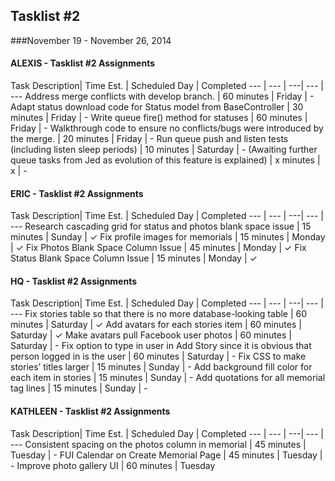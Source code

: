 ## Tasklist #2
###November 19 - November 26, 2014

#### ALEXIS - Tasklist #2 Assignments
Task Description| Time Est. | Scheduled Day | Completed
---   | ---   | ---| --- | ---
Address merge conflicts with develop branch. | 60 minutes | Friday | -
Adapt status download code for Status model from BaseController | 30 minutes | Friday | -
Write queue fire() method for statuses | 60 minutes | Friday | -
Walkthrough code to ensure no conflicts/bugs were introduced by the merge. | 20 minutes | Friday | -
Run queue push and listen tests (including listen sleep periods) | 10 minutes | Saturday | -
(Awaiting further queue tasks from Jed as evolution of this feature is explained) | x minutes | x | -



#### ERIC - Tasklist #2 Assignments
Task Description| Time Est. | Scheduled Day | Completed
---   | ---   | ---| --- | ---
Research cascading grid for status and photos blank space issue | 15 minutes | Sunday | ✓
Fix profile images for memorials | 15 minutes | Monday | ✓
Fix Photos Blank Space Column Issue | 45 minutes | Monday | ✓
Fix Status Blank Space Column Issue | 15 minutes | Monday | ✓


#### HQ - Tasklist #2 Assignments
Task Description| Time Est. | Scheduled Day | Completed
---   | ---   | ---| --- | ---
Fix stories table so that there is no more database-looking table | 60 minutes | Saturday | ✓
Add avatars for each stories item | 60 minutes | Saturday | ✓
Make avatars pull Facebook user photos | 60 minutes | Saturday | -
Fix option to type in user in Add Story since it is obvious that person logged in is the user | 60 minutes | Saturday | -
Fix CSS to make stories’ titles larger | 15 minutes | Sunday | -
Add background fill color for each item in stories | 15 minutes | Sunday | -
Add quotations for all memorial tag lines | 15 minutes | Sunday | -




#### KATHLEEN - Tasklist #2 Assignments
Task Description| Time Est. | Scheduled Day | Completed
---   | ---   | ---| --- | ---
Consistent spacing on the photos column in memorial | 45 minutes | Tuesday | -
FUI Calendar on Create Memorial Page | 45 minutes | Tuesday | -
Improve photo gallery UI | 60 minutes | Tuesday
